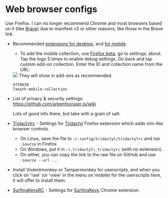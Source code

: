 Web browser configs
===================

Use Firefox. I can no longer recommend Chrome and most browsers based on it (like [Brave](https://www.spacebar.news/p/stop-using-brave-browser)) due to manifest v3 or other reasons, like those in the Brave link.
* Recommended [extensions for desktop](https://addons.mozilla.org/en-US/firefox/collections/4759639/tanath/), and [for mobile](https://addons.mozilla.org/en-CA/android/collections/4759639/Tanath-mobile-collection).
    *  To add the mobile collection, use [Firefox beta](https://play.google.com/store/apps/details?id=org.mozilla.firefox_beta&hl=en), go to settings, about. Tap the logo 5 times to enable debug settings. Go back and tap custom add-on collection. Enter the ID and collection name from the URL:
    <img src="https://lh7-us.googleusercontent.com/MCX496ctbJavayFSNxBOLsDwSg9imKT9eMVwdMgTDdjk8l7KCsfhmrLJ_UoRQDbqt5_a0lbz0zuy1qsuREPh0BxfPo0eCyLUKNGm4lSvR_eo8RIqnq6HhHFWsToswMGc-vDuNdh9b2Xe46brSDCpdn4=s320">
    They will show in add-ons as recommended.

      4759639
      Tanath-mobile-collection
* List of privacy & security settings:
    https://github.com/arkenfox/user.js/wiki

  Lots of good info there, but take with a grain of salt.
* [Tridactylrc](https://github.com/Tanath/dotfiles/blob/master/browsers/tridactylrc) - Settings for [Tridactyl](https://github.com/tridactyl/tridactyl) Firefox extension which adds vim-like browser controls.
    * On Linux, save the file to `~/.config/tridactyl/tridactylrc` and run `:source` in Firefox.
    * On Windows, put it in `~\.tridactyl\_tridactyrc` (with no extension).
    * On either, you can copy the link to the raw file on GitHub and use `:source --url ...`
* Install Violentmonkey or Tampermonkey for userscripts, and when you click on 'raw' (or 'view' in the menu on mobile) for the userscripts here, it will offer to install them.
* [SurfingKeysRC](https://gist.github.com/Tanath/3802c263d90cbc78ec1ab2231f85505a) - Settings for [SurfingKeys](https://github.com/brookhong/Surfingkeys) Chrome extension.
